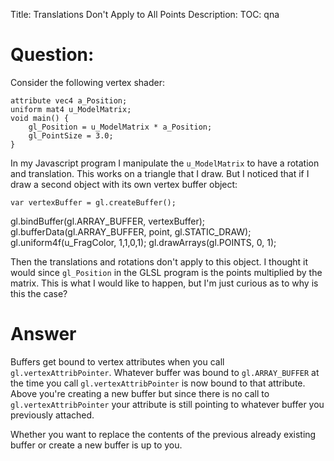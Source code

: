 Title: Translations Don't Apply to All Points
Description:
TOC: qna

# Question:

Consider the following vertex shader:

    attribute vec4 a_Position;
    uniform mat4 u_ModelMatrix;
    void main() {
        gl_Position = u_ModelMatrix * a_Position;
        gl_PointSize = 3.0;
    }
In my Javascript program I manipulate the `u_ModelMatrix` to have a rotation and translation. This works on a triangle that I draw. But I noticed that if I draw a second object with its own vertex buffer object:

    var vertexBuffer = gl.createBuffer();
 gl.bindBuffer(gl.ARRAY_BUFFER, vertexBuffer);
 gl.bufferData(gl.ARRAY_BUFFER, point, gl.STATIC_DRAW);
 gl.uniform4f(u_FragColor, 1,1,0,1);
 gl.drawArrays(gl.POINTS, 0, 1);

Then the translations and rotations don't apply to this object. I thought it would since `gl_Position` in the GLSL program is the points multiplied by the matrix. This is what I would like to happen, but I'm just curious as to why is this the case?



# Answer

Buffers get bound to vertex attributes when you call `gl.vertexAttribPointer`. Whatever buffer was bound to `gl.ARRAY_BUFFER` at the time you call `gl.vertexAttribPointer` is now bound to that attribute. Above you're creating a new buffer but since there is no call to `gl.vertexAttribPointer` your attribute is still pointing to whatever buffer you previously attached.

Whether you want to replace the contents of the previous already existing buffer or create a new buffer is up to you.
